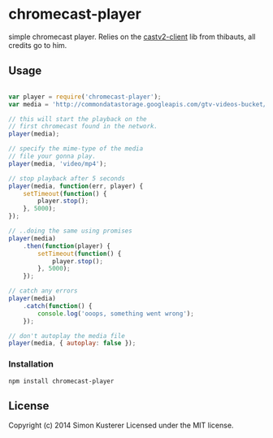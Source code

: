 # chromecast-player

simple chromecast player.
Relies on the [castv2-client](https://github.com/thibauts/node-castv2-client) lib
from thibauts, all credits go to him.

## Usage

```javascript

var player = require('chromecast-player');
var media = 'http://commondatastorage.googleapis.com/gtv-videos-bucket/big_buck_bunny_1080p.mp4';

// this will start the playback on the
// first chromecast found in the network.
player(media);

// specify the mime-type of the media
// file your gonna play.
player(media, 'video/mp4');

// stop playback after 5 seconds
player(media, function(err, player) {
    setTimeout(function() {
        player.stop();
    }, 5000);
});

// ..doing the same using promises
player(media)
    .then(function(player) {
        setTimeout(function() {
            player.stop();
        }, 5000);
    });

// catch any errors
player(media)
    .catch(function() {
        console.log('ooops, something went wrong');
    });

// don't autoplay the media file
player(media, { autoplay: false });

```

### Installation

`npm install chromecast-player`

## License
Copyright (c) 2014 Simon Kusterer
Licensed under the MIT license.